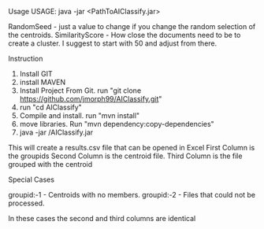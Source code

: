 Usage
USAGE: java -jar <PathToAIClassify.jar> <pathOfDirectoryToProcess> <pathToTempDirectoryForIndex> <randomSeed> <SimilarityScore> <numberOfThreadsUsed>

RandomSeed - just a value to change if you change the random selection of the centroids.
SimilarityScore -  How close the documents need to be to create a cluster.  I suggest to start with 50 and adjust from there.

Instruction

1) Install GIT
2) install MAVEN
3) Install Project From Git.  run "git clone https://github.com/jmorph99/AIClassify.git"
4) run "cd AIClassify"
5) Compile and install.  run "mvn install"
6) move libraries.  Run "mvn dependency:copy-dependencies"
6) java -jar <PathTo>/AIClassify.jar <pathOfDirectoryToProcess> <pathToTempDirectoryForIndex> <randomSeed> <SimilarityScore> <numberOfThreadsUsed>

This will create a results.csv file that can be opened in Excel
First Column is the groupids
Second Column is the centroid file.
Third Column is the file grouped with the centroid

Special Cases

groupid:-1 - Centroids with no members.
groupid:-2 - Files that could not be processed.

In these cases the second and third columns are identical


